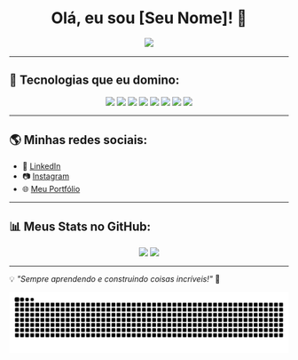 <h1 align="center">Olá, eu sou [Seu Nome]! 👋</h1>

<p align="center">
  <img src="https://media.giphy.com/media/QTfX9Ejfra3ZmNxh6B/giphy.gif" width="250px">
</p>

---

## 🚀 Tecnologias que eu domino:

<div align="center">
  <img src="https://img.shields.io/badge/HTML5-E34F26?style=for-the-badge&logo=html5&logoColor=white">
  <img src="https://img.shields.io/badge/CSS3-1572B6?style=for-the-badge&logo=css3&logoColor=white">
  <img src="https://img.shields.io/badge/JavaScript-F7DF1E?style=for-the-badge&logo=javascript&logoColor=black">
  <img src="https://img.shields.io/badge/TypeScript-3178C6?style=for-the-badge&logo=typescript&logoColor=white">
  <img src="https://img.shields.io/badge/React-61DAFB?style=for-the-badge&logo=react&logoColor=black">
  <img src="https://img.shields.io/badge/C%23-239120?style=for-the-badge&logo=c-sharp&logoColor=white">
  <img src="https://img.shields.io/badge/SQL_Server-CC2927?style=for-the-badge&logo=microsoft-sql-server&logoColor=white">
  <img src="https://img.shields.io/badge/Pacote_Office-D83B01?style=for-the-badge&logo=microsoft-office&logoColor=white">
</div>

---

## 🌎 Minhas redes sociais:

- 🔗 [LinkedIn](https://www.linkedin.com/in/seu-usuario/)
- 📷 [Instagram](https://www.instagram.com/seu-usuario/)
- 🌐 [Meu Portfólio](https://www.seuportfolio.com/)

---

## 📊 Meus Stats no GitHub:

<div align="center">
  <img height="180em" src="https://github-readme-stats.vercel.app/api?username=seu-usuario&show_icons=true&theme=dracula&include_all_commits=true&count_private=true"/>
  <img height="180em" src="https://github-readme-stats.vercel.app/api/top-langs/?username=seu-usuario&layout=compact&langs_count=7&theme=dracula"/>
</div>

---

💡 *"Sempre aprendendo e construindo coisas incríveis!"* 🚀


<picture>
    <source media="(prefers-color-scheme: dark)" srcset="https://raw.githubusercontent.com/VdLimaa/VdLimaa/output/github-contribution-grid-snake-dark.svg">
    <source media="(prefers-color-scheme: light)" srcset="https://raw.githubusercontent.com/VdLimaa/VdLimaa/output/github-contribution-grid-snake.svg">
    <img alt="Github contribution grid snake animation" src="https://raw.githubusercontent.com/VdLimaa/VdLimaa/output/github-contribution-grid-snake.svg">
</picture>
<br><br>

